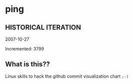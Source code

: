 # ping

## HISTORICAL ITERATION
2007-10-27

Incremented: 3799

## What is this?? 
Linux skills to hack the github commit visualization chart `;-)`
